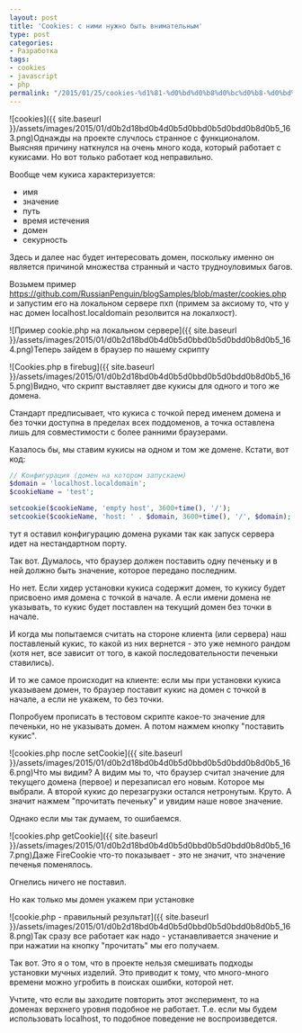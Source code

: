 ```yaml
---
layout: post
title: 'Cookies: с ними нужно быть внимательным'
type: post
categories:
- Разработка
tags:
- cookies
- javascript
- php
permalink: "/2015/01/25/cookies-%d1%81-%d0%bd%d0%b8%d0%bc%d0%b8-%d0%bd%d1%83%d0%b6%d0%bd%d0%be-%d0%b1%d1%8b%d1%82%d1%8c-%d0%b2%d0%bd%d0%b8%d0%bc%d0%b0%d1%82%d0%b5%d0%bb%d1%8c%d0%bd%d1%8b%d0%bc/"
---
```

![cookies]({{ site.baseurl }}/assets/images/2015/01/d0b2d18bd0b4d0b5d0bbd0b5d0bdd0b8d0b5_163.png)Однажды на проекте случлось странное с функционалом. Выясняя причину наткнулся на очень много кода, который работает с кукисами. Но вот только работает код неправильно.

Вообще чем кукиса характеризуется:

- имя
- значение
- путь
- время истечения
- домен
- секурность

Здесь и далее нас будет интересовать домен, поскольку именно он является причиной множества странный и часто трудноуловимых багов.

Возьмем пример https://github.com/RussianPenguin/blogSamples/blob/master/cookies.php и запустим его на локальном сервере пхп (примем за аксиому то, что у нас домен localhost.localdomain резолвится на локалхост).

![Пример cookie.php на локальном сервере]({{ site.baseurl }}/assets/images/2015/01/d0b2d18bd0b4d0b5d0bbd0b5d0bdd0b8d0b5_164.png)Теперь зайдем в браузер по нашему скрипту

![Cookies.php в firebug]({{ site.baseurl }}/assets/images/2015/01/d0b2d18bd0b4d0b5d0bbd0b5d0bdd0b8d0b5_165.png)Видно, что скрипт выставляет две кукисы для одного и того же домена.

Стандарт предписывает, что кукиса с точкой перед именем домена и без точки доступна в пределах всех поддоменов, а точка оставлена лишь для совместимости с более ранними браузерами.

Казалось бы, мы ставим кукисы на одном и том же домене. Кстати, вот код:

```php
// Конфигурация (домен на котором запускаем)  
$domain = 'localhost.localdomain';  
$cookieName = 'test';

setcookie($cookieName, 'empty host', 3600+time(), '/');  
setcookie($cookieName, 'host: ' . $domain, 3600+time(), '/', $domain);
```

тут я оставил конфигурацию домена руками так как запуск сервера идет на нестандартном порту.

Так вот. Думалось, что браузер должен поставить одну печеньку и в ней должно быть значение, которое передано последним.

Но нет. Если хидер установки кукиса содержит домен, то кукису будет присвоено имя домена с точкой в начале. А если имени домена не указывать, то кукис будет поставлен на текущий домен без точки в начале.

И когда мы попытаемся считать на стороне клиента (или сервера) наш поставленый кукис, то какой из них вернется - это уже немного рандом (хотя нет, все зависит от того, в какой последовательности печеньки ставились).

И то же самое происходит на клиенте: если мы при установки кукиса указываем домен, то браузер поставит кукис на домен с точкой в начале, а если не укажем, то без точки.

Попробуем прописать в тестовом скрипте какое-то значение для печеньки, но не указывать домен. А потом нажмем кнопку "поставить кукис".

![cookies.php после setCookie]({{ site.baseurl }}/assets/images/2015/01/d0b2d18bd0b4d0b5d0bbd0b5d0bdd0b8d0b5_166.png)Что мы видим? А видим мы то, что браузер считал значение для текущего домена (первое) и перезаписал его новым. Которое мы выбрали. А второй кукис до перезагрузки остался нетронутым. Круто. А значит нажмем "прочитать печеньку" и увидим наше новое значение.

Однако если мы так думаем, то ошибаемся.

![cookies.php getCookie]({{ site.baseurl }}/assets/images/2015/01/d0b2d18bd0b4d0b5d0bbd0b5d0bdd0b8d0b5_167.png)Даже FireCookie что-то показывает - это не значит, что значение печенья поменялось.

Огнелись ничего не поставил.

Но как только мы домен укажем при установке

![cookie.php - правильный результат]({{ site.baseurl }}/assets/images/2015/01/d0b2d18bd0b4d0b5d0bbd0b5d0bdd0b8d0b5_168.png)Так сразу все работает как надо - устанавливается значение и при нажатии на кнопку "прочитать" мы его получаем.

Так вот. Это я о том, что в проекте нельзя смешивать подходы установки мучных изделий. Это приводит к тому, что много-много времени можно угробить в поисках ошибки, которой нет.

Учтите, что если вы заходите повторить этот эксперимент, то на доменах верхнего уровня подобное не работает. Т.е. если мы будем использовать localhost, то подобное поведение не воспроизведется.

